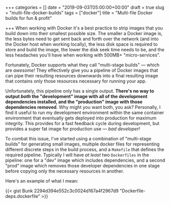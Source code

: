 +++
categories = []
date = "2019-09-03T05:00:00+00:00"
draft = true
slug = "multi-file-docker-builds"
tags = ["docker"]
title = "Multi-file Docker builds for fun & profit"

+++
When working with Docker it's a best practice to strip images that you build down into their smallest possible size.  The smaller a Docker image is, the less bytes need to get sent back and forth over the network (and into the Docker host when working locally), the less disk space is required to store and build the image, the lower the disk seek time needs to be, and the less headaches you'll have when working with 500MB+ "micro-services".

Fortunately, Docker supports what they call "multi-stage builds" — which are _awesome!_  They effectively give you a pipeline of Docker images that can pipe their resulting resources downwards into a final resulting image that contains only those resources necessary for running your app.

Unfortunately, this pipeline only has a single output.  **There's no way to output _both_ the "development" image with all of the development dependencies installed, and the "production" image with those dependencies removed**.  Why might you want both, you ask?  Personally, I find it useful to run my development environment within the same container environment that eventually gets deployed into production for maximum integrity.  This provides for a fast feedback cycle during development, but provides a super fat image for production use — _bad developer!_

To combat this issue, I've started using a combination of "multi-stage builds" for generating small images, multiple docker files for representing different discrete steps in the build process, and a `Makefile` that defines the required pipeline.  Typically I will have _at least_ two `Dockerfiles` in the pipeline:  one for a "dev" image which includes dependencies, and a second "prod" image which removes those developer dependencies in one stage before copying only the necessary resources in another.

Here's an example of what I mean:

{{< gist Bunk 2294d394e552c3c0024d167a4f2967d9 "Dockerfile-deps.dockerfile" >}}